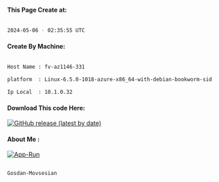 
   
#### This Page Create at:

```bash

2024-05-06 - 02:35:55 UTC

```

#### Create By Machine:

```bash

Host Name : fv-az1146-331

platform  : Linux-6.5.0-1018-azure-x86_64-with-debian-bookworm-sid

Ip Local  : 10.1.0.32

```
#### Download This code Here:

[![GitHub release (latest by date)](https://img.shields.io/github/v/release/Gosdan-Movsesian/Gosdan?style=for-the-badge&label=Download)](https://github.com/Gosdan-Movsesian/Gosdan/releases) 

</p> 

#### About Me :

[![App-Run](https://github.com/Gosdan-Movsesian/Gosdan/actions/workflows/App-Run.yml/badge.svg)](https://github.com/Gosdan-Movsesian/Gosdan/actions/workflows/App-Run.yml)

```bash

Gosdan-Movsesian

```

